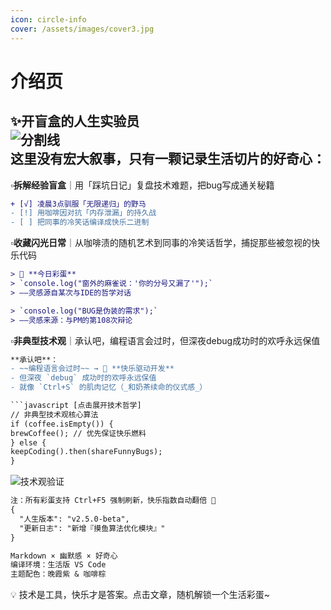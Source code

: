```yaml
---
icon: circle-info
cover: /assets/images/cover3.jpg
---
```


# 介绍页

✨ ​**开盲盒的人生实验员**​  
![分割线](https://img.shields.io/badge/───────_生活语法研究院_───────-8A2BE2)  
这里没有宏大叙事，只有一颗记录生活切片的好奇心：
---
▫️ ​**拆解经验盲盒**｜用「踩坑日记」复盘技术难题，把bug写成通关秘籍
   ```diff
   + [√] 凌晨3点驯服「无限递归」的野马 
   - [!] 用咖啡因对抗「内存泄漏」的持久战
   - [ ] 把同事的冷笑话编译成快乐二进制
   ```

▫️ ​**收藏闪光日常**｜从咖啡渍的随机艺术到同事的冷笑话哲学，捕捉那些被忽视的快乐代码
   ```diff
> 🌈 ​**今日彩蛋**​  
> `console.log("窗外的麻雀说：'你的分号又漏了'");`  
> ——灵感源自某次与IDE的哲学对话

> `console.log("BUG是伪装的需求");`  
> ——灵感来源：与PM的第108次辩论
   ```

▫️ **​非典型技术观**｜承认吧，编程语言会过时，但深夜debug成功时的欢呼永远保值
   ```diff
**承认吧**：  
- ~~编程语言会过时~~ → 🚀 ​**快乐驱动开发**​  
- 但深夜 `debug` 成功时的欢呼永远保值  
- 就像 `Ctrl+S` 的肌肉记忆（_和奶茶续命的仪式感_）  

```javascript [点击展开技术哲学]
// 非典型技术观核心算法
if (coffee.isEmpty()) {
   brewCoffee(); // 优先保证快乐燃料
} else {
   keepCoding().then(shareFunnyBugs);
}
```

![技术观验证](https://img.shields.io/badge/反内耗认证-已通过-success)   
```diff
注：所有彩蛋支持 Ctrl+F5 强制刷新，快乐指数自动翻倍 🌟
{
  "人生版本": "v2.5.0-beta",
  "更新日志": "新增『摸鱼算法优化模块』"
}

Markdown × 幽默感 × 好奇心
编译环境：​生活版 VS Code​
主题配色：晚霞紫 & 咖啡棕
```
💡 技术是工具，快乐才是答案。点击文章，随机解锁一个生活彩蛋~


